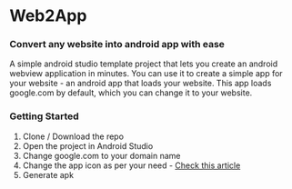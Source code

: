 # Web2App
### Convert any website into android app with ease

A simple android studio template project that lets you create an android webview application in minutes. You can use it to create a simple app for your website - an android app that loads your website. This app loads google.com by default, which you can change it to your website. 

### Getting Started
1. Clone / Download the repo
2. Open the project in Android Studio
3. Change google.com to your domain name
4. Change the app icon as per your need - [Check this article](https://vishwas-r.medium.com/how-to-create-change-android-app-icon-easily-94a56435911a)
5. Generate apk
